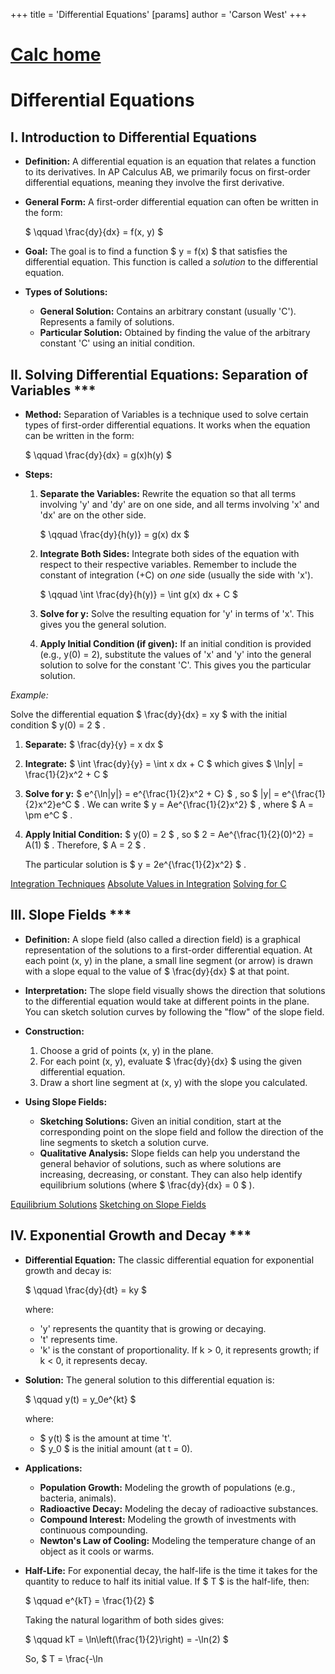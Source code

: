 +++
 title = 'Differential Equations'
[params]
	author = 'Carson West'
+++
# [Calc home](./../calc-home/)
# Differential Equations

## I. Introduction to Differential Equations

*   **Definition:** A differential equation is an equation that relates a function to its derivatives.  In AP Calculus AB, we primarily focus on first-order differential equations, meaning they involve the first derivative.

*   **General Form:** A first-order differential equation can often be written in the form:

     $ \qquad \frac{dy}{dx} = f(x, y) $ 

*   **Goal:** The goal is to find a function  $ y = f(x) $  that satisfies the differential equation. This function is called a *solution* to the differential equation.

*   **Types of Solutions:**
    *   **General Solution:**  Contains an arbitrary constant (usually 'C'). Represents a family of solutions.
    *   **Particular Solution:** Obtained by finding the value of the arbitrary constant 'C' using an initial condition.

## II. Solving Differential Equations: Separation of Variables ***

*   **Method:** Separation of Variables is a technique used to solve certain types of first-order differential equations. It works when the equation can be written in the form:

     $ \qquad \frac{dy}{dx} = g(x)h(y) $ 

*   **Steps:**

    1.  **Separate the Variables:**  Rewrite the equation so that all terms involving 'y' and 'dy' are on one side, and all terms involving 'x' and 'dx' are on the other side.

         $ \qquad \frac{dy}{h(y)} = g(x) dx $ 

    2.  **Integrate Both Sides:** Integrate both sides of the equation with respect to their respective variables. Remember to include the constant of integration (+C) on *one* side (usually the side with 'x').

         $ \qquad \int \frac{dy}{h(y)} = \int g(x) dx + C $ 

    3.  **Solve for y:**  Solve the resulting equation for 'y' in terms of 'x'. This gives you the general solution.

    4.  **Apply Initial Condition (if given):** If an initial condition is provided (e.g., y(0) = 2), substitute the values of 'x' and 'y' into the general solution to solve for the constant 'C'.  This gives you the particular solution.

*Example:*

Solve the differential equation  $ \frac{dy}{dx} = xy $  with the initial condition  $ y(0) = 2 $ .

1.  **Separate:**  $ \frac{dy}{y} = x dx $ 

2.  **Integrate:**  $ \int \frac{dy}{y} = \int x dx + C $   which gives   $ \ln|y| = \frac{1}{2}x^2 + C $ 

3.  **Solve for y:**  $ e^{\ln|y|} = e^{\frac{1}{2}x^2 + C} $  , so  $ |y| = e^{\frac{1}{2}x^2}e^C $ . We can write  $ y = Ae^{\frac{1}{2}x^2} $ , where  $ A = \pm e^C $ .

4.  **Apply Initial Condition:**  $ y(0) = 2 $ , so  $ 2 = Ae^{\frac{1}{2}(0)^2} = A(1) $ .  Therefore,  $ A = 2 $ .

    The particular solution is  $ y = 2e^{\frac{1}{2}x^2} $ .

[Integration Techniques](./../integration-techniques/)
[Absolute Values in Integration](./../absolute-values-in-integration/)
[Solving for C](./../solving-for-c/)

## III. Slope Fields ***

*   **Definition:** A slope field (also called a direction field) is a graphical representation of the solutions to a first-order differential equation. At each point (x, y) in the plane, a small line segment (or arrow) is drawn with a slope equal to the value of   $ \frac{dy}{dx} $   at that point.

*   **Interpretation:** The slope field visually shows the direction that solutions to the differential equation would take at different points in the plane.  You can sketch solution curves by following the "flow" of the slope field.

*   **Construction:**
    1.  Choose a grid of points (x, y) in the plane.
    2.  For each point (x, y), evaluate   $ \frac{dy}{dx} $   using the given differential equation.
    3.  Draw a short line segment at (x, y) with the slope you calculated.

*   **Using Slope Fields:**
    *   **Sketching Solutions:** Given an initial condition, start at the corresponding point on the slope field and follow the direction of the line segments to sketch a solution curve.
    *   **Qualitative Analysis:**  Slope fields can help you understand the general behavior of solutions, such as where solutions are increasing, decreasing, or constant. They can also help identify equilibrium solutions (where  $ \frac{dy}{dx} = 0 $ ).

[Equilibrium Solutions](./../equilibrium-solutions/)
[Sketching on Slope Fields](./../sketching-on-slope-fields/)

## IV. Exponential Growth and Decay ***

*   **Differential Equation:** The classic differential equation for exponential growth and decay is:

     $ \qquad \frac{dy}{dt} = ky $ 

    where:
    *   'y' represents the quantity that is growing or decaying.
    *   't' represents time.
    *   'k' is the constant of proportionality.  If k > 0, it represents growth; if k < 0, it represents decay.

*   **Solution:** The general solution to this differential equation is:

     $ \qquad y(t) = y_0e^{kt} $ 

    where:
    *    $ y(t) $  is the amount at time 't'.
    *    $ y_0 $  is the initial amount (at t = 0).

*   **Applications:**
    *   **Population Growth:** Modeling the growth of populations (e.g., bacteria, animals).
    *   **Radioactive Decay:** Modeling the decay of radioactive substances.
    *   **Compound Interest:**  Modeling the growth of investments with continuous compounding.
    *   **Newton's Law of Cooling:**  Modeling the temperature change of an object as it cools or warms.

*   **Half-Life:** For exponential decay, the half-life is the time it takes for the quantity to reduce to half its initial value. If  $ T $  is the half-life, then:

     $ \qquad e^{kT} = \frac{1}{2} $ 

    Taking the natural logarithm of both sides gives:

     $ \qquad kT = \ln\left(\frac{1}{2}\right) = -\ln(2) $ 

    So,   $ T = \frac{-\ln